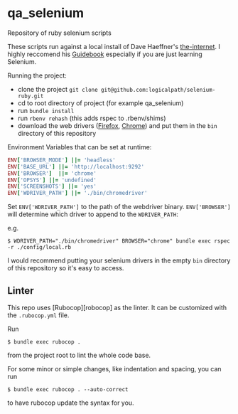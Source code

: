 # qa_selenium

Repository of ruby selenium scripts

These scripts run against a local install of Dave Haeffner's [the-internet](https://github.com/saucelabs/the-internet). I highly reccomend his [Guidebook](https://seleniumguidebook.com/) especially if you are just learning Selenium.


Running the project:

- clone the project `git clone git@github.com:logicalpath/selenium-ruby.git`
- cd to root directory of project (for example qa_selenium)
- run `bundle install`
- run `rbenv rehash` (this adds rspec to .rbenv/shims)
- download the web drivers ([Firefox][geckodriver], [Chrome][chromedriver]) and put them in the `bin` directory of this repository

Environment Variables that can be set at runtime:

```ruby
ENV['BROWSER_MODE'] ||= 'headless'
ENV['BASE_URL'] ||= 'http://localhost:9292'
ENV['BROWSER']  ||= 'chrome'
ENV['OPSYS'] ||= 'undefined'
ENV['SCREENSHOTS'] ||= 'yes'
ENV['WDRIVER_PATH'] ||= './bin/chromedriver'
```

Set `ENV['WDRIVER_PATH']` to the path of the webdriver binary.
`ENV['BROWSER']` will determine which driver to append to the `WDRIVER_PATH`:

e.g.

```
$ WDRIVER_PATH="./bin/chromedriver" BROWSER="chrome" bundle exec rspec -r ./config/local.rb
```

I would recommend putting your selenium drivers in the empty `bin` directory of this repository so it's easy to access.

## Linter

This repo uses [Rubocop][robocop] as the linter. It can be customized with the `.rubocop.yml` file.

Run

```
$ bundle exec rubocop .
```

from the project root to lint the whole code base.

For some minor or simple changes, like indentation and spacing, you can run

```
$ bundle exec rubocop . --auto-correct
```

to have rubocop update the syntax for you.

[rubocop]: https://github.com/bbatsov/rubocop
[geckodriver]: https://github.com/mozilla/geckodriver/releases
[chromedriver]: http://chromedriver.chromium.org/downloads
